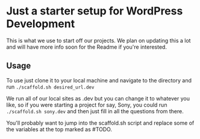 # Just a starter setup for WordPress Development

This is what we use to start off our projects.  We plan on updating this a lot and will have more info soon for the Readme if you're interested.

## Usage

To use just clone it to your local machine and navigate to the directory and run `./scaffold.sh desired_url.dev`

We run all of our local sites as .dev but you can change it to whatever you like, so if you were starting a project for say, Sony, you could run `./scaffold.sh sony.dev` and then just fill in all the questions from there.

You'll probably want to jump into the scaffold.sh script and replace some of the variables at the top marked as #TODO.